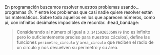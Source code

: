 En programación buscamos resolver nuestros problemas usando… programas :stuck_out_tongue_winking_eye:. Y entre los problemas que casi nadie quiere resolver están los matemáticos. Sobre todo aquellos en los que aparecen números, como pi, con infinitos decimales imposibles de recordar.  :head_bandage:

> Considerando al número pi igual a `3.14159265358979` (no es infinito pero lo suficientemente preciso para nuestros cáculos),
> define las funciones `perimetro_circulo` y `area_circulo` que reciben el radio de un círculo y nos devuelven su perímetro y su área.
